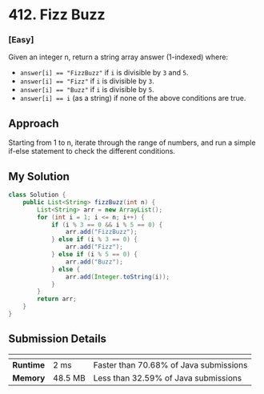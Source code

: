 # 412. Fizz Buzz

### [**Easy**]

Given an integer n, return a string array answer (1-indexed) where:

- `answer[i] == "FizzBuzz"` if `i` is divisible by `3` and `5`.
- `answer[i] == "Fizz"` if `i` is divisible by `3`.
- `answer[i] == "Buzz"` if `i` is divisible by `5`.
- `answer[i] == i` (as a string) if none of the above conditions are true.

## Approach

Starting from 1 to n, iterate through the range of numbers, and run a simple if-else 
statement to check the different conditions. 

## My Solution

````java
class Solution {
    public List<String> fizzBuzz(int n) {
        List<String> arr = new ArrayList(); 
        for (int i = 1; i <= n; i++) {
            if (i % 3 == 0 && i % 5 == 0) {
                arr.add("FizzBuzz"); 
            } else if (i % 3 == 0) {
                arr.add("Fizz"); 
            } else if (i % 5 == 0) {
                arr.add("Buzz"); 
            } else {
                arr.add(Integer.toString(i)); 
            }
        }
        return arr; 
    }
}
````

## Submission Details

| <!-- -->    | <!-- --> | <!-- -->                               |
|-------------|----------|----------------------------------------|
| **Runtime** | 2 ms     | Faster than 70.68% of Java submissions | 
| **Memory**  | 48.5 MB  | Less than 32.59% of Java submissions   |









